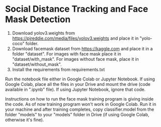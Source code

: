 # Social Distance Tracking and Face Mask Detection

1. Download yolov3.weights from https://pjreddie.com/media/files/yolov3.weights and place it in "yolo-coco" folder.
2. Download facemask dataset from https://kaggle.com and place it in a folder "dataset". For images with face mask place it in "dataset/with_mask". For images without face mask, place it in "dataset/without_mask".
3. Install the requirements from requirements.txt

Run the notebook file either in Google Colab or Jupyter Notebook. If using Google Colab, place all the files in your Drive and mount the drive (code available in ".ipynb" file). If using Jupyter Notebook, ignore that code.

Instructions on how to run the face mask training program is giving inside the code. As of now training program won't work in Google Colab. Run it in your machine and after training completes, copy classifier.model from the folder "models" to your "models" folder in Drive (if using Google Colab, otherwise it's fine).


